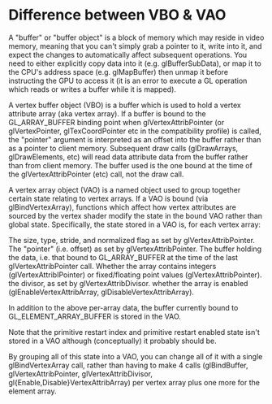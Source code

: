 # Difference between VBO & VAO

A "buffer" or "buffer object" is a block of memory which may reside in video memory, meaning that you can't simply grab a pointer to it, write into it, and expect the changes to automatically affect subsequent operations. You need to either explicitly copy data into it (e.g. glBufferSubData), or map it to the CPU's address space (e.g. glMapBuffer) then unmap it before instructing the GPU to access it (it is an error to execute a GL operation which reads or writes a buffer while it is mapped).

A vertex buffer object (VBO) is a buffer which is used to hold a vertex attribute array (aka vertex array). If a buffer is bound to the GL_ARRAY_BUFFER binding point when glVertexAttribPointer (or glVertexPointer, glTexCoordPointer etc in the compatibility profile) is called, the "pointer" argument is interpreted as an offset into the buffer rather than as a pointer to client memory. Subsequent draw calls (glDrawArrays, glDrawElements, etc) will read data attribute data from the buffer rather than from client memory. The buffer used is the one bound at the time of the glVertexAttribPointer (etc) call, not the draw call.

A vertex array object (VAO) is a named object used to group together certain state relating to vertex arrays. If a VAO is bound (via glBindVertexArray), functions which affect how vertex attributes are sourced by the vertex shader modify the state in the bound VAO rather than global state. Specifically, the state stored in a VAO is, for each vertex array:

The size, type, stride, and normalized flag as set by glVertexAttribPointer.
The "pointer" (i.e. offset) as set by glVertexAttribPointer.
The buffer holding the data, i.e. that bound to GL_ARRAY_BUFFER at the time of the last glVertexAttribPointer call.
Whether the array contains integers (glVertexAttribIPointer) or fixed/floating point values (glVertexAttribPointer).
the divisor, as set by glVertexAttribDivisor.
whether the array is enabled (glEnableVertexAttribArray, glDisableVertexAttribArray).

In addition to the above per-array data, the buffer currently bound to GL_ELEMENT_ARRAY_BUFFER is stored in the VAO.

Note that the primitive restart index and primitive restart enabled state isn't stored in a VAO although (conceptually) it probably should be.

By grouping all of this state into a VAO, you can change all of it with a single glBindVertexArray call, rather than having to make 4 calls (glBindBuffer, glVertexAttribPointer, glVertexAttribDivisor, gl{Enable,Disable}VertexAttribArray) per vertex array plus one more for the element array.